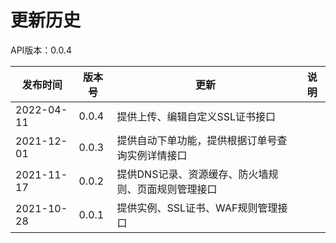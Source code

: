 # 更新历史 #
API版本：0.0.4

| 发布时间   | 版本号 | 更新          | 说明           |
| ---------- | ------ | ------------- | -------------- |
| 2022-04-11 | 0.0.4  | 提供上传、编辑自定义SSL证书接口 ||
| 2021-12-01 | 0.0.3  | 提供自动下单功能，提供根据订单号查询实例详情接口 ||
| 2021-11-17 | 0.0.2  | 提供DNS记录、资源缓存、防火墙规则、页面规则管理接口 ||
| 2021-10-28 | 0.0.1  | 提供实例、SSL证书、WAF规则管理接口 ||